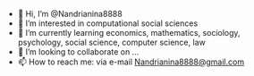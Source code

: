 - 👋 Hi, I’m @Nandrianina8888
- 👀 I’m interested in computational social sciences
- 🌱 I’m currently learning economics, mathematics, sociology, psychology, social science, computer science, law
- 💞️ I’m looking to collaborate on ...
- 📫 How to reach me: via e-mail <Nandrianina8888@gmail.com>

<!---
Nandrianina8888/Nandrianina8888 is a ✨ special ✨ repository because its `README.md` (this file) appears on your GitHub profile.
You can click the Preview link to take a look at your changes.
--->
